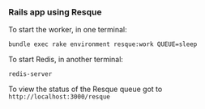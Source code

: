 ### Rails app using Resque

To start the worker, in one terminal:

```
bundle exec rake environment resque:work QUEUE=sleep
```

To start Redis, in another terminal:

```
redis-server
```

To view the status of the Resque queue got to `http://localhost:3000/resque`

